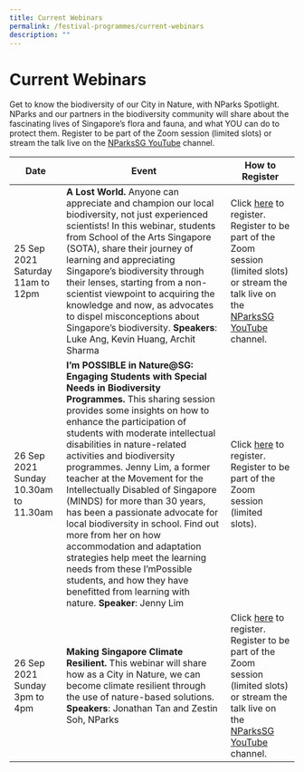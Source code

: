 ```yaml
---
title: Current Webinars
permalink: /festival-programmes/current-webinars
description: ""
---
```

# **Current Webinars**



Get to know the biodiversity of our City in Nature, with NParks Spotlight. NParks and our partners in the biodiversity community will share about the fascinating lives of Singapore’s flora and fauna, and what YOU can do to protect them. Register to be part of the Zoom session (limited slots) or stream the talk live on the [NParksSG YouTube](https://www.youtube.com/nparkssg) channel.




| Date | Event | How to Register |
| -------- | -------- | -------- |
| 25 Sep 2021 Saturday 11am to 12pm     | **A Lost World.** Anyone can appreciate and champion our local biodiversity, not just experienced scientists! In this webinar, students from School of the Arts Singapore (SOTA), share their journey of learning and appreciating Singapore’s biodiversity through their lenses, starting from a non-scientist viewpoint to acquiring the knowledge and now, as advocates to dispel misconceptions about Singapore’s biodiversity. **Speakers**: Luke Ang, Kevin Huang, Archit Sharma     | Click [here](https://go.gov.sg/nparksspotlight-25sep21am) to register. Register to be part of the Zoom session (limited slots) or stream the talk live on the [NParksSG YouTube](https://www.youtube.com/nparkssg) channel.    |
26 Sep 2021 Sunday 10.30am to 11.30am | **I’m POSSIBLE in Nature@SG: Engaging Students with Special Needs in Biodiversity Programmes.** This sharing session provides some insights on how to enhance the participation of students with moderate intellectual disabilities in nature-related activities and biodiversity programmes. Jenny Lim, a former teacher at the Movement for the Intellectually Disabled of Singapore (MINDS) for more than 30 years, has been a passionate advocate for local biodiversity in school. Find out more from her on how accommodation and adaptation strategies help meet the learning needs from these I’mPossible students, and how they have benefitted from learning with nature. **Speaker**: Jenny Lim | Click [here](https://go.gov.sg/nparksspotlight-26sep21am) to register. Register to be part of the Zoom session (limited slots). |
26 Sep 2021 Sunday 3pm to 4pm | **Making Singapore Climate Resilient.** This webinar will share how as a City in Nature, we can become climate resilient through the use of nature-based solutions. **Speakers**: Jonathan Tan and Zestin Soh, NParks | Click [here](https://go.gov.sg/nparksspotlight-26sep21pm) to register. Register to be part of the Zoom session (limited slots) or stream the talk live on the [NParksSG YouTube](https://www.youtube.com/nparkssg) channel.